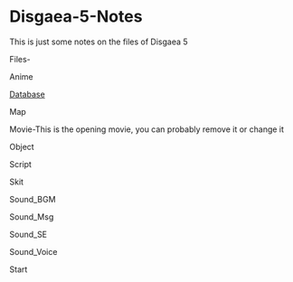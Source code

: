# Disgaea-5-Notes
This is just some notes on the files of Disgaea 5

Files-

Anime

[Database](https://github.com/MoonlitDeath/Disgaea-5-Notes/wiki)

Map

Movie-This is the opening movie, you can probably remove it or change it

Object

Script

Skit

Sound_BGM

Sound_Msg

Sound_SE

Sound_Voice

Start
